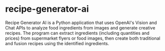 # recipe-generator-ai
Recipe Generator AI is a Python application that uses OpenAI's Vision and Chat APIs to analyze food ingredients from images and generate creative recipes. The program can extract ingredients (including quantities and prices) from supermarket flyers or food images, then create both traditional and fusion recipes using the identified ingredients.
